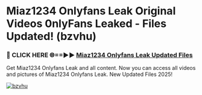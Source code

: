# Miaz1234 Onlyfans Leak Original Videos 0nlyFans Leaked - Files Updated! (bzvhu)

<h3>🔴 CLICK HERE 🌐==►► <a href="https://tinyurl.com/brd5kh86" rel="nofollow">Miaz1234 Onlyfans Leak Updated Files</a></h3>

Get Miaz1234 Onlyfans Leak and all content. Now you can access all videos and pictures of Miaz1234 Onlyfans Leak. New Updated Files 2025!

[![bzvhu](https://i.imgur.com/K7sEzmb.gif)](https://tinyurl.com/brd5kh86)
